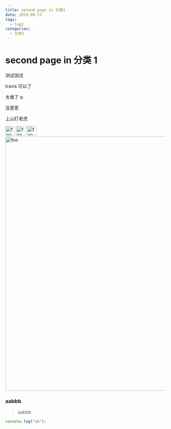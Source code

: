 ```yaml
---
title: second page in 分类1
date: 2019-09-21
tags:
  - tag2
categories:
  - 分类1
---
```


# second page in 分类 1

测试测试

travis 可以了

太难了 q

没意思

上山打老虎

<img :src="$withBase('/logo.png')" alt="foo" style="width:30px">
<img :src="$withBase('/img/logo.png')" alt="foo" style="width:30px">
<img :src="$withBase('/img/tx-jy.jpg')" alt="foo" style="width:30px">
<img :src="$withBase('/img/bg-3840-2160.jpg')" alt="foo" style="width:800px">

### aabbb

> aabbb

```javascript
console.log("ok");
```
